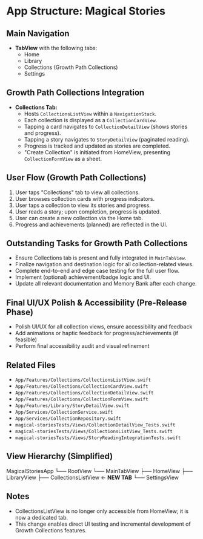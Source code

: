 # App Structure: Magical Stories

## Main Navigation
- **TabView** with the following tabs:
  - Home
  - Library
  - Collections (Growth Path Collections)
  - Settings

## Growth Path Collections Integration
- **Collections Tab:**
  - Hosts `CollectionsListView` within a `NavigationStack`.
  - Each collection is displayed as a `CollectionCardView`.
  - Tapping a card navigates to `CollectionDetailView` (shows stories and progress).
  - Tapping a story navigates to `StoryDetailView` (paginated reading).
  - Progress is tracked and updated as stories are completed.
  - "Create Collection" is initiated from HomeView, presenting `CollectionFormView` as a sheet.

## User Flow (Growth Path Collections)
1. User taps "Collections" tab to view all collections.
2. User browses collection cards with progress indicators.
3. User taps a collection to view its stories and progress.
4. User reads a story; upon completion, progress is updated.
5. User can create a new collection via the Home tab.
6. Progress and achievements (planned) are reflected in the UI.

## Outstanding Tasks for Growth Path Collections
- Ensure Collections tab is present and fully integrated in `MainTabView`.
- Finalize navigation and destination logic for all collection-related views.
- Complete end-to-end and edge case testing for the full user flow.
- Implement (optional) achievement/badge logic and UI.
- Update all relevant documentation and Memory Bank after each change.

## Final UI/UX Polish & Accessibility (Pre-Release Phase)
- Polish UI/UX for all collection views, ensure accessibility and feedback
- Add animations or haptic feedback for progress/achievements (if feasible)
- Perform final accessibility audit and visual refinement

## Related Files
- `App/Features/Collections/CollectionsListView.swift`
- `App/Features/Collections/CollectionCardView.swift`
- `App/Features/Collections/CollectionDetailView.swift`
- `App/Features/Collections/CollectionFormView.swift`
- `App/Features/Library/StoryDetailView.swift`
- `App/Services/CollectionService.swift`
- `App/Services/CollectionRepository.swift`
- `magical-storiesTests/Views/CollectionDetailView_Tests.swift`
- `magical-storiesTests/Views/CollectionsListView_Tests.swift`
- `magical-storiesTests/Views/StoryReadingIntegrationTests.swift`

## View Hierarchy (Simplified)

MagicalStoriesApp
└── RootView
    └── MainTabView
        ├── HomeView
        ├── LibraryView
        ├── CollectionsListView ← **NEW TAB**
        └── SettingsView

## Notes
- CollectionsListView is no longer only accessible from HomeView; it is now a dedicated tab.
- This change enables direct UI testing and incremental development of Growth Collections features. 